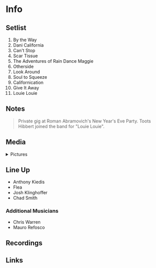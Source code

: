 # Info

## Setlist

1. By the Way
2. Dani California
3. Can't Stop
4. Scar Tissue
5. The Adventures of Rain Dance Maggie
6. Otherside
7. Look Around
8. Soul to Squeeze
9. Californication
10. Give It Away
11. Louie Louie

## Notes

> Private gig at Roman Abramovich's New Year's Eve Party. Toots Hibbert joined the band for "Louie Louie".

## Media 

<details>
  <summary>Pictures</summary>
  <!--<img alt="Setlist" title="Setlist" src="_.jpg" height="200" />
  <img alt="Flyer" title="Flyer" src="_.jpg" height="200" />-->
</details>

## Line Up

* Anthony Kiedis
* Flea
* Josh Klinghoffer
* Chad Smith

### Additional Musicians

* Chris Warren  
* Mauro Refosco

## Recordings

## Links